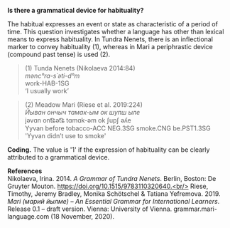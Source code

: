 **Is there a grammatical device for habituality?**

The habitual expresses an event or state as characteristic of a period of time. This question investigates whether a language has other than lexical means to express habituality. In Tundra Nenets, there is an inflectional marker to convey habituality (1), whereas in Mari a periphrastic device (compound past tense) is used (2). 

>(1) Tunda Nenets (Nikolaeva 2014:84)<br/>
>*mənc°ra-s´əti-d°m*<br/> 
>work-HAB-1SG<br/>
‘I usually work’

>(2) Meadow Mari (Riese et al. 2019:224)<br/>
>*Йыван ончыч тамак-ым ок шупш ыле*<br/>
>jəvɑn ont͡ɕət͡ɕ tɑmɑk-əm ok ʃupʃ əʎe<br/>
>Yyvan before tobacco-ACC NEG.3SG smoke.CNG be.PST1.3SG<br/>
>'Yyvan didn’t use to smoke'<br/>

**Coding.** The value is '1' if the expression of habituality can be clearly attributed to a grammatical device.

**References**<br/>
Nikolaeva, Irina. 2014. *A Grammar of Tundra Nenets*. Berlin, Boston: De Gruyter Mouton. https://doi.org/10.1515/9783110320640.<br/>
Riese, Timothy, Jeremy Bradley, Monika Schötschel & Tatiana Yefremova. 2019. *Mari (марий йылме) – An Essential Grammar for International Learners*. Release 0.1 – draft version. Vienna: University of Vienna. grammar.mari-language.com (18 November, 2020).
